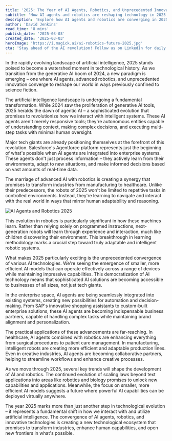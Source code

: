 ```yaml
---
title: '2025: The Year of AI Agents, Robotics, and Unprecedented Innovation'
subtitle: 'How AI agents and robotics are reshaping technology in 2025'
description: 'Explore how AI agents and robotics are converging in 2025 to create a new technological ecosystem. Discover innovations across industries, from manufacturing to healthcare, as autonomous AI begins to truly enhance human capabilities and reshape our interaction with technology.'
author: 'David Jenkins'
read_time: '8 mins'
publish_date: '2025-03-03'
created_date: '2025-03-03'
heroImage: 'https://i.magick.ai/ai-robotics-future-2025.jpg'
cta: 'Stay ahead of the AI revolution! Follow us on LinkedIn for daily updates on the latest developments in AI agents, robotics, and emerging technologies that are shaping our future.'
---
```


In the rapidly evolving landscape of artificial intelligence, 2025 stands poised to become a watershed moment in technological history. As we transition from the generative AI boom of 2024, a new paradigm is emerging – one where AI agents, advanced robotics, and unprecedented innovation converge to reshape our world in ways previously confined to science fiction.

The artificial intelligence landscape is undergoing a fundamental transformation. While 2024 saw the proliferation of generative AI tools, 2025 heralds the dawn of agentic AI – a sophisticated evolution that promises to revolutionize how we interact with intelligent systems. These AI agents aren't merely responsive tools; they're autonomous entities capable of understanding context, making complex decisions, and executing multi-step tasks with minimal human oversight.

Major tech giants are already positioning themselves at the forefront of this revolution. Salesforce's Agentforce platform represents just the beginning of what's possible when AI agents are integrated into enterprise systems. These agents don't just process information – they actively learn from their environments, adapt to new situations, and make informed decisions based on vast amounts of real-time data.

The marriage of advanced AI with robotics is creating a synergy that promises to transform industries from manufacturing to healthcare. Unlike their predecessors, the robots of 2025 won't be limited to repetitive tasks in controlled environments. Instead, they're learning to navigate and interact with the real world in ways that mirror human adaptability and reasoning.

![AI Agents and Robotics 2025](https://i.magick.ai/ai-robotics-future-2025.jpg)

This evolution in robotics is particularly significant in how these machines learn. Rather than relying solely on programmed instructions, next-generation robots will learn through experience and interaction, much like children discovering their environment. This breakthrough in learning methodology marks a crucial step toward truly adaptable and intelligent robotic systems.

What makes 2025 particularly exciting is the unprecedented convergence of various AI technologies. We're seeing the emergence of smaller, more efficient AI models that can operate effectively across a range of devices while maintaining impressive capabilities. This democratization of AI technology means that sophisticated AI solutions are becoming accessible to businesses of all sizes, not just tech giants.

In the enterprise space, AI agents are being seamlessly integrated into existing systems, creating new possibilities for automation and decision-making. From SAP's innovative shopping assistants to custom-built enterprise solutions, these AI agents are becoming indispensable business partners, capable of handling complex tasks while maintaining brand alignment and personalization.

The practical applications of these advancements are far-reaching. In healthcare, AI agents combined with robotics are enhancing everything from surgical procedures to patient care management. In manufacturing, intelligent robots are creating more efficient and adaptable production lines. Even in creative industries, AI agents are becoming collaborative partners, helping to streamline workflows and enhance creative processes.

As we move through 2025, several key trends will shape the development of AI and robotics. The continued evolution of scaling laws beyond text applications into areas like robotics and biology promises to unlock new capabilities and applications. Meanwhile, the focus on smaller, more efficient AI models suggests a future where powerful AI capabilities can be deployed virtually anywhere.

The year 2025 marks more than just another step in technological evolution – it represents a fundamental shift in how we interact with and utilize artificial intelligence. The convergence of AI agents, robotics, and innovative technologies is creating a new technological ecosystem that promises to transform industries, enhance human capabilities, and open new frontiers in what's possible.